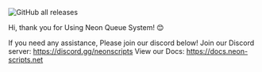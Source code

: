 ![GitHub all releases](https://img.shields.io/github/downloads/NeonScriptsAU/neon_queue/total?color=blue&style=flat-square)

Hi, thank you for Using Neon Queue System! 😊

If you need any assistance, Please join our discord below!
Join our Discord server: https://discord.gg/neonscripts
View our Docs: https://docs.neon-scripts.net
